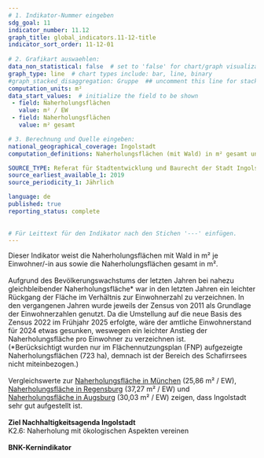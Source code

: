 ```yaml
---
# 1. Indikator-Nummer eingeben 
sdg_goal: 11 
indicator_number: 11.12
graph_title: global_indicators.11-12-title
indicator_sort_order: 11-12-01
 
# 2. Grafikart auswaehlen: 
data_non_statistical: false  # set to 'false' for chart/graph visualization 
graph_type: line  # chart types include: bar, line, binary 
#graph_stacked_disaggregation: Gruppe  ## uncomment this line for stacked bars. eplace 'Geschlecht' with the field of aggregation. 
computation_units: m²
data_start_values:  # initialize the field to be shown  
 - field: Naherholungsflächen 
   value: m² / EW 
 - field: Naherholungsflächen 
   value: m² gesamt

# 3. Berechnung und Quelle eingeben: 
national_geographical_coverage: Ingolstadt 
computation_definitions: Naherholungsflächen (mit Wald) in m² gesamt und je Einwohner/-in

SOURCE_TYPE: Referat für Stadtentwicklung und Baurecht der Stadt Ingolstadt  # data source  
source_earliest_available_1: 2019
source_periodicity_1: Jährlich

language: de   
published: true 
reporting_status: complete
 
 
# Für Leittext für den Indikator nach den Stichen '---' einfügen. 
---
```

Dieser Indikator weist die Naherholungsflächen mit Wald in m² je Einwohner/-in aus sowie die Naherholungsflächen gesamt in m².<br>
<br>
Aufgrund des Bevölkerungswachstums der letzten Jahren bei nahezu gleichbleibender Naherholungsfläche* war in den letzten Jahren ein leichter Rückgang der Fläche im Verhältnis zur Einwohnerzahl zu verzeichnen. In den vergangenen Jahren wurde jeweils der Zensus von 2011 als Grundlage der Einwohnerzahlen genutzt. Da die Umstellung auf die neue Basis des Zensus 2022 im Frühjahr 2025 erfolgte, wäre der amtliche Einwohnerstand für 2024 etwas gesunken, weswegen ein leichter Anstieg der Naherholungsfläche pro Einwohner zu verzeichnen ist.<br> (*Berücksichtigt wurden nur im Flächennutzungsplan (FNP) aufgezeigte Naherholungsflächen (723 ha), demnach ist der Bereich des Schafirrsees nicht miteinbezogen.)<br>
<br>
Vergleichswerte zur <a href="https://sdg-portal.de/de/sdg-indikatoren/m%C3%BCnchen-landeshauptstadt">Naherholungsfläche in München</a> (25,86 m² / EW), <a href="https://zukunft.regensburg.de/">Naherholungsfläche in Regensburg</a> (37,27 m² / EW) und <a href="https://www.nachhaltigkeit.augsburg.de/fileadmin/nachhaltigkeit/data/Nachhaltigkeitsbericht/Nachhaltigkeitsbericht_Stadt_Augsburg_2025_Stufe_1.pdf">Naherholungsfläche in Augsburg</a> (30,03 m² / EW) zeigen, dass Ingolstadt sehr gut aufgestellt ist.<br>
<br>
<b>Ziel Nachhaltigkeitsagenda Ingolstadt</b><br>
K2.6: Naherholung mit ökologischen Aspekten vereinen<br>
<br>
<b>BNK-Kernindikator</b>

